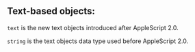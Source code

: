 ## Text-based objects:

`text` is the new text objects introduced after AppleScript 2.0. 

`string` is the text objects data type used before AppleScript 2.0.



